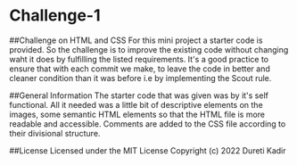 # Challenge-1
##Challenge on HTML and CSS
For this mini project a starter code is provided. So the challenge is to improve the existing code without changing waht it does by fulfilling the listed requirements. It's a good practice to ensure that with each commit we make, to leave the code in better and cleaner condition than it was before i.e by implementing the Scout rule.

##General Information
The starter code that was given was by it's self functional. All it needed was a little bit of descriptive elements on the images, some semantic HTML elements so that the HTML file is more readable and accessible. Comments are added to the CSS file according to their divisional structure.

##License
Licensed under the MIT License
Copyright (c) 2022 Dureti Kadir
